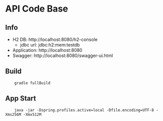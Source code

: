 # API Code Base

## Info
- H2 DB: http://localhost:8080/h2-console
  - jdbc url: jdbc:h2:mem:testdb
- Application: http://localhost:8080
- Swagger: http://localhost:8080/swagger-ui.html

## Build
```
    gradle fullBuild
```

## App Start
```
    java -jar -Dspring.profiles.active=local -Dfile.encoding=UTF-8 -Xms256M -Xmx512M
```
